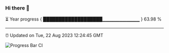 ### Hi there 👋

⏳ Year progress { ███████████████████▁▁▁▁▁▁▁▁▁▁▁ } 63.98 %

---

⏰ Updated on Tue, 22 Aug 2023 12:24:45 GMT

![Progress Bar CI](https://github.com/liununu/liununu/workflows/Progress%20Bar%20CI/badge.svg)
